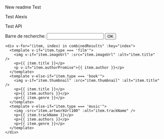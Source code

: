 New readme
Test 


Test Alexis

<main>
    <p>Test API</p>
    <label for="search">Barre de recherche:</label>
    <input type="text" id="search" v-model="search" />
    <button @click="fetchData">OK</button>

    <div v-for="(item, index) in combinedResults" :key="index">
      <template v-if="item.type === 'film'">
        <img v-if="item.imageUrl" :src="item.imageUrl" :alt="item.title" />
        <p>{{ item.title }}</p>
        <p v-if="item.authorPromise">{{ item.author }}</p>
      </template>
      <template v-else-if="item.type === 'book'">
        <img v-if="item.thumbnail" :src="item.thumbnail" :alt="item.title" />
        <p>{{ item.title }}</p>
        <p>{{ item.authors }}</p>
        <p>{{ item.genre }}</p>
      </template>
      <template v-else-if="item.type === 'music'">
        <img :src="item.artworkUrl100" :alt="item.trackName" />
        <p>{{ item.trackName }}</p>
        <p>{{ item.authors }}</p>
        <p>{{ item.genre }}</p>
      </template>
    </div>
</main>